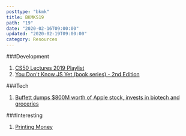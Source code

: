 ```yaml
---
posttype: "bkmk"
title: BKMKS19
path: "19"
date: "2020-02-16T09:00:00"
updated: "2020-02-19T09:00:00"
category: Resources
---
```


###Development
1. [CS50 Lectures 2019 Playlist](https://www.youtube.com/playlist?list=PLhQjrBD2T381L3iZyDTxRwOBuUt6m1FnW)
1. [You Don't Know JS Yet (book series) - 2nd Edition](https://github.com/getify/You-Dont-Know-JS/blob/2nd-ed/README.md)

###Tech
1. [Buffett dumps $800M worth of Apple stock, invests in biotech and groceries](https://thenextweb.com/hardfork/2020/02/18/warren-buffett-berkshire-hathway-sold-apple-stock-kroger-biogen/)

###Interesting
1. [Printing Money](https://neal.fun/printing-money/)
